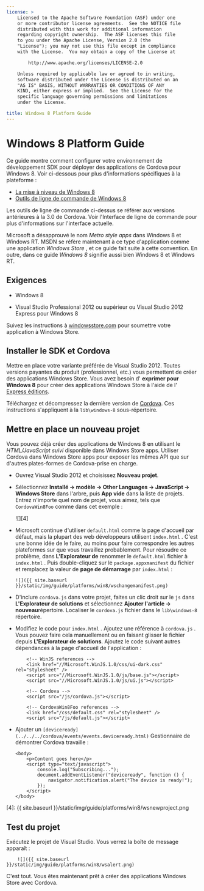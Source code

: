```yaml
---
license: >
    Licensed to the Apache Software Foundation (ASF) under one
    or more contributor license agreements.  See the NOTICE file
    distributed with this work for additional information
    regarding copyright ownership.  The ASF licenses this file
    to you under the Apache License, Version 2.0 (the
    "License"); you may not use this file except in compliance
    with the License.  You may obtain a copy of the License at

        http://www.apache.org/licenses/LICENSE-2.0

    Unless required by applicable law or agreed to in writing,
    software distributed under the License is distributed on an
    "AS IS" BASIS, WITHOUT WARRANTIES OR CONDITIONS OF ANY
    KIND, either express or implied.  See the License for the
    specific language governing permissions and limitations
    under the License.

title: Windows 8 Platform Guide
---
```


# Windows 8 Platform Guide

Ce guide montre comment configurer votre environnement de développement SDK pour déployer des applications de Cordova pour Windows 8. Voir ci-dessous pour plus d'informations spécifiques à la plateforme :

*   [La mise à niveau de Windows 8](upgrading.html)
*   [Outils de ligne de commande de Windows 8](tools.html)

Les outils de ligne de commande ci-dessus se référer aux versions antérieures à la 3.0 de Cordova. Voir l'Interface de ligne de commande pour plus d'informations sur l'interface actuelle.

Microsoft a désapprouvé le nom *Metro style apps* dans Windows 8 et Windows RT. MSDN se réfère maintenant à ce type d'application comme une application *Windows Store* , et ce guide fait suite à cette convention. En outre, dans ce guide *Windows 8* signifie aussi bien Windows 8 et Windows RT.

## Exigences

*   Windows 8

*   Visual Studio Professional 2012 ou supérieur ou Visual Studio 2012 Express pour Windows 8

Suivez les instructions à [windowsstore.com][1] pour soumettre votre application à Windows Store.

 [1]: http://www.windowsstore.com/

## Installer le SDK et Cordova

Mettre en place votre variante préférée de Visual Studio 2012. Toutes versions payantes du produit (professionnel, etc.) vous permettent de créer des applications Windows Store. Vous avez besoin d' **exprimer pour Windows 8** pour créer des applications Windows Store à l'aide de l' [Express éditions][2].

 [2]: http://www.microsoft.com/visualstudio/eng/products/visual-studio-express-products

Téléchargez et décompressez la dernière version de [Cordova][3]. Ces instructions s'appliquent à la `lib\windows-8` sous-répertoire.

 [3]: http://phonegap.com/download

## Mettre en place un nouveau projet

Vous pouvez déjà créer des applications de Windows 8 en utilisant le *HTML/JavaScript suivi* disponible dans Windows Store apps. Utiliser Cordova dans Windows Store apps pour exposer les mêmes API que sur d'autres plates-formes de Cordova-prise en charge.

*   Ouvrez Visual Studio 2012 et choisissez **Nouveau projet**.

*   Sélectionnez **Installé → modèle → Other Languages → JavaScript → Windows Store** dans l'arbre, puis **App vide** dans la liste de projets. Entrez n'importe quel nom de projet, vous aimez, tels que `CordovaWin8Foo` comme dans cet exemple :
    
    ![][4]

*   Microsoft continue d'utiliser `default.html` comme la page d'accueil par défaut, mais la plupart des web développeurs utilisent `index.html` . C'est une bonne idée de le faire, au moins pour faire correspondre les autres plateformes sur que vous travaillez probablement. Pour résoudre ce problème, dans **L'Explorateur de** renommer le `default.html` fichier à `index.html` . Puis double-cliquez sur le `package.appxmanifest` du fichier et remplacez la valeur de **page de démarrage** par `index.html` :
    
        ![]({{ site.baseurl }}/static/img/guide/platforms/win8/wschangemanifest.png)
        

*   D'inclure `cordova.js` dans votre projet, faites un clic droit sur le `js` dans **L'Explorateur de solutions** et sélectionnez **Ajouter l'article → nouveau**répertoire. Localiser le `cordova.js` fichier dans le `lib\windows-8` répertoire.

*   Modifiez le code pour `index.html` . Ajoutez une référence à `cordova.js` . Vous pouvez faire cela manuellement ou en faisant glisser le fichier depuis **L'Explorateur de solutions**. Ajoutez le code suivant autres dépendances à la page d'accueil de l'application :
    
            <!-- WinJS references -->
            <link href="//Microsoft.WinJS.1.0/css/ui-dark.css" rel="stylesheet" />
            <script src="//Microsoft.WinJS.1.0/js/base.js"></script>
            <script src="//Microsoft.WinJS.1.0/js/ui.js"></script>
        
            <!-- Cordova -->
            <script src="/js/cordova.js"></script>
        
            <!-- CordovaWin8Foo references -->
            <link href="/css/default.css" rel="stylesheet" />
            <script src="/js/default.js"></script>
        

*   Ajouter un `[deviceready](../../../cordova/events/events.deviceready.html)` Gestionnaire de démontrer Cordova travaille :
    
        <body>
            <p>Content goes here</p>
            <script type="text/javascript">
                console.log("Subscribing...");
                document.addEventListener("deviceready", function () {
                    navigator.notification.alert("The device is ready!");
                });
            </script>
        </body>
        

 [4]: {{ site.baseurl }}/static/img/guide/platforms/win8/wsnewproject.png

## Test du projet

Exécutez le projet de Visual Studio. Vous verrez la boîte de message apparaît :

        ![]({{ site.baseurl }}/static/img/guide/platforms/win8/wsalert.png)
    

C'est tout. Vous êtes maintenant prêt à créer des applications Windows Store avec Cordova.
